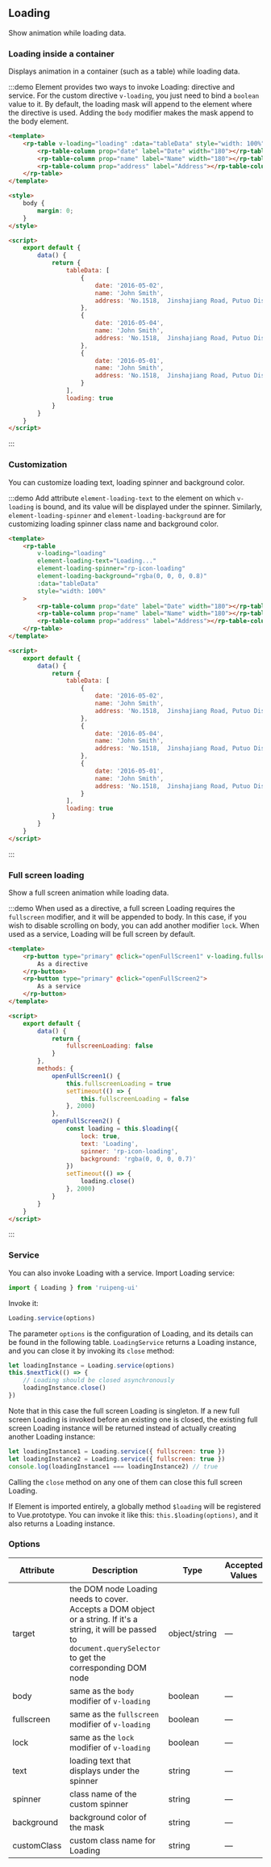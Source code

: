 ## Loading

Show animation while loading data.

### Loading inside a container

Displays animation in a container (such as a table) while loading data.

:::demo Element provides two ways to invoke Loading: directive and service. For the custom directive `v-loading`, you just need to bind a `boolean` value to it. By default, the loading mask will append to the element where the directive is used. Adding the `body` modifier makes the mask append to the body element.

```html
<template>
    <rp-table v-loading="loading" :data="tableData" style="width: 100%">
        <rp-table-column prop="date" label="Date" width="180"></rp-table-column>
        <rp-table-column prop="name" label="Name" width="180"></rp-table-column>
        <rp-table-column prop="address" label="Address"></rp-table-column>
    </rp-table>
</template>

<style>
    body {
        margin: 0;
    }
</style>

<script>
    export default {
        data() {
            return {
                tableData: [
                    {
                        date: '2016-05-02',
                        name: 'John Smith',
                        address: 'No.1518,  Jinshajiang Road, Putuo District'
                    },
                    {
                        date: '2016-05-04',
                        name: 'John Smith',
                        address: 'No.1518,  Jinshajiang Road, Putuo District'
                    },
                    {
                        date: '2016-05-01',
                        name: 'John Smith',
                        address: 'No.1518,  Jinshajiang Road, Putuo District'
                    }
                ],
                loading: true
            }
        }
    }
</script>
```

:::

### Customization

You can customize loading text, loading spinner and background color.

:::demo Add attribute `element-loading-text` to the element on which `v-loading` is bound, and its value will be displayed under the spinner. Similarly, `element-loading-spinner` and `element-loading-background` are for customizing loading spinner class name and background color.

```html
<template>
    <rp-table
        v-loading="loading"
        element-loading-text="Loading..."
        element-loading-spinner="rp-icon-loading"
        element-loading-background="rgba(0, 0, 0, 0.8)"
        :data="tableData"
        style="width: 100%"
    >
        <rp-table-column prop="date" label="Date" width="180"></rp-table-column>
        <rp-table-column prop="name" label="Name" width="180"></rp-table-column>
        <rp-table-column prop="address" label="Address"></rp-table-column>
    </rp-table>
</template>

<script>
    export default {
        data() {
            return {
                tableData: [
                    {
                        date: '2016-05-02',
                        name: 'John Smith',
                        address: 'No.1518,  Jinshajiang Road, Putuo District'
                    },
                    {
                        date: '2016-05-04',
                        name: 'John Smith',
                        address: 'No.1518,  Jinshajiang Road, Putuo District'
                    },
                    {
                        date: '2016-05-01',
                        name: 'John Smith',
                        address: 'No.1518,  Jinshajiang Road, Putuo District'
                    }
                ],
                loading: true
            }
        }
    }
</script>
```

:::

### Full screen loading

Show a full screen animation while loading data.

:::demo When used as a directive, a full screen Loading requires the `fullscreen` modifier, and it will be appended to body. In this case, if you wish to disable scrolling on body, you can add another modifier `lock`. When used as a service, Loading will be full screen by default.

```html
<template>
    <rp-button type="primary" @click="openFullScreen1" v-loading.fullscreen.lock="fullscreenLoading">
        As a directive
    </rp-button>
    <rp-button type="primary" @click="openFullScreen2">
        As a service
    </rp-button>
</template>

<script>
    export default {
        data() {
            return {
                fullscreenLoading: false
            }
        },
        methods: {
            openFullScreen1() {
                this.fullscreenLoading = true
                setTimeout(() => {
                    this.fullscreenLoading = false
                }, 2000)
            },
            openFullScreen2() {
                const loading = this.$loading({
                    lock: true,
                    text: 'Loading',
                    spinner: 'rp-icon-loading',
                    background: 'rgba(0, 0, 0, 0.7)'
                })
                setTimeout(() => {
                    loading.close()
                }, 2000)
            }
        }
    }
</script>
```

:::

### Service

You can also invoke Loading with a service. Import Loading service:

```javascript
import { Loading } from 'ruipeng-ui'
```

Invoke it:

```javascript
Loading.service(options)
```

The parameter `options` is the configuration of Loading, and its details can be found in the following table. `LoadingService` returns a Loading instance, and you can close it by invoking its `close` method:

```javascript
let loadingInstance = Loading.service(options)
this.$nextTick(() => {
    // Loading should be closed asynchronously
    loadingInstance.close()
})
```

Note that in this case the full screen Loading is singleton. If a new full screen Loading is invoked before an existing one is closed, the existing full screen Loading instance will be returned instead of actually creating another Loading instance:

```javascript
let loadingInstance1 = Loading.service({ fullscreen: true })
let loadingInstance2 = Loading.service({ fullscreen: true })
console.log(loadingInstance1 === loadingInstance2) // true
```

Calling the `close` method on any one of them can close this full screen Loading.

If Element is imported entirely, a globally method `$loading` will be registered to Vue.prototype. You can invoke it like this: `this.$loading(options)`, and it also returns a Loading instance.

### Options

| Attribute   | Description                                                                                                                                                              | Type          | Accepted Values | Default       |
| ----------- | ------------------------------------------------------------------------------------------------------------------------------------------------------------------------ | ------------- | --------------- | ------------- |
| target      | the DOM node Loading needs to cover. Accepts a DOM object or a string. If it's a string, it will be passed to `document.querySelector` to get the corresponding DOM node | object/string | —               | document.body |
| body        | same as the `body` modifier of `v-loading`                                                                                                                               | boolean       | —               | false         |
| fullscreen  | same as the `fullscreen` modifier of `v-loading`                                                                                                                         | boolean       | —               | true          |
| lock        | same as the `lock` modifier of `v-loading`                                                                                                                               | boolean       | —               | false         |
| text        | loading text that displays under the spinner                                                                                                                             | string        | —               | —             |
| spinner     | class name of the custom spinner                                                                                                                                         | string        | —               | —             |
| background  | background color of the mask                                                                                                                                             | string        | —               | —             |
| customClass | custom class name for Loading                                                                                                                                            | string        | —               | —             |
